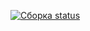 [![Сборка status](https://ci.appveyor.com/api/projects/status/q8p5yfc1t6dagpo4?svg=true)](https://ci.appveyor.com/project/Ekaterina5885/dz-2-3-patterns)